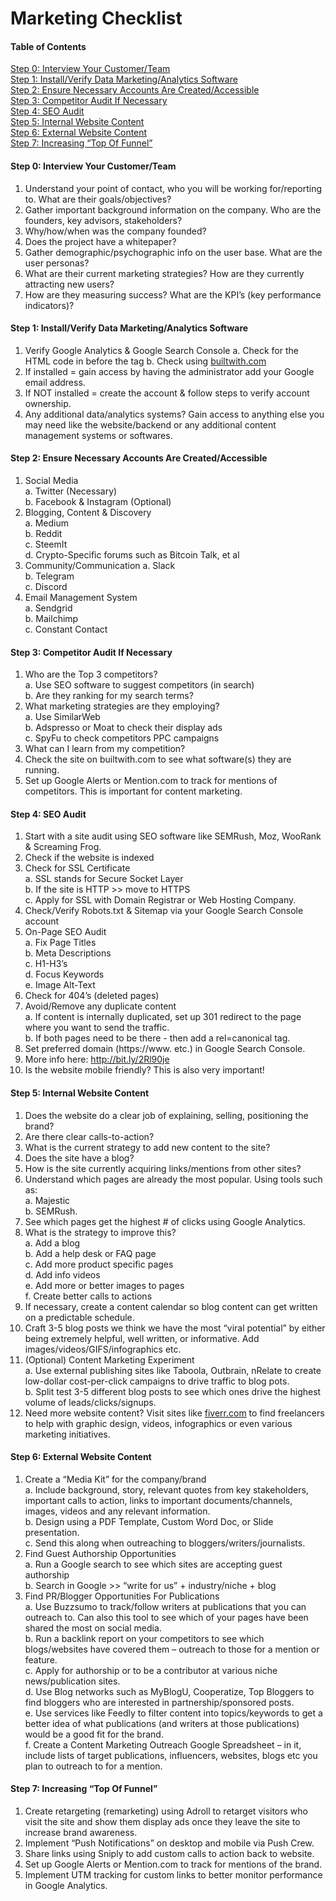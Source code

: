 # Marketing Checklist


#### Table of Contents
[Step 0: Interview Your Customer/Team](#step-0-interview-your-customerteam)  
[Step 1: Install/Verify Data Marketing/Analytics Software](#step-1-installverify-data-marketinganalytics-software)  
[Step 2: Ensure Necessary Accounts Are Created/Accessible](#step-2-ensure-necessary-accounts-are-createdaccessible)  
[Step 3: Competitor Audit If Necessary](#step-3-competitor-audit-if-necessary)  
[Step 4: SEO Audit](#step-4-seo-audit)  
[Step 5: Internal Website Content](#step-5-internal-website-content)  
[Step 6: External Website Content](#step-6-external-website-content)  
[Step 7: Increasing “Top Of Funnel”](#step-7-increasing-top-of-funnel)  


#### Step 0: Interview Your Customer/Team
1. Understand your point of contact, who you will be working for/reporting to. What are their goals/objectives?
2. Gather important background information on the company. Who are the founders, key advisors, stakeholders?
3. Why/how/when was the company founded?
4. Does the project have a whitepaper?
5. Gather demographic/psychographic info on the user base. What are the user personas?
6. What are their current marketing strategies? How are they currently attracting new users?
7. How are they measuring success? What are the KPI’s (key performance indicators)?

#### Step 1: Install/Verify Data Marketing/Analytics Software
1. Verify Google Analytics & Google Search Console
a. Check for the HTML code in before the <head/>  tag
b. Check using [builtwith.com](https://builtwith.com/)
2. If installed = gain access by having the administrator add your Google email address.
3. If NOT installed = create the account & follow steps to verify account ownership.
4. Any additional data/analytics systems? Gain access to anything else you may need like the website/backend or any additional content management systems or softwares.

#### Step 2: Ensure Necessary Accounts Are Created/Accessible
1. Social Media  
a. Twitter (Necessary)  
b. Facebook & Instagram  (Optional)  
2. Blogging, Content & Discovery  
a. Medium  
b. Reddit  
c. SteemIt  
d. Crypto-Specific forums such as Bitcoin Talk, et al  
3. Community/Communication
a. Slack  
b. Telegram  
c. Discord  
4. Email Management System  
a. Sendgrid  
b. Mailchimp  
c. Constant Contact  

#### Step 3: Competitor Audit If Necessary
1. Who are the Top 3 competitors?  
a. Use SEO software to suggest competitors (in search)  
b. Are they ranking for my search terms?  
2. What marketing strategies are they employing?  
a. Use SimilarWeb  
b. Adspresso or Moat to check their display ads  
c. SpyFu to check competitors PPC campaigns  
3. What can I learn from my competition?  
4. Check the site on builtwith.com to see what software(s) they are running.  
5. Set up Google Alerts or Mention.com to track for mentions of competitors. This is important for content marketing.  

#### Step 4: SEO Audit
1. Start with a site audit using SEO software like SEMRush, Moz, WooRank & Screaming Frog.
2. Check if the website is indexed
3. Check for SSL Certificate  
a. SSL stands for Secure Socket Layer  
b. If the site is HTTP >> move to HTTPS  
c. Apply for SSL with Domain Registrar or Web Hosting Company.  
4. Check/Verify Robots.txt & Sitemap via your Google Search Console account
5. On-Page SEO Audit  
a. Fix Page Titles  
b. Meta Descriptions  
c. H1-H3’s  
d. Focus Keywords  
e. Image Alt-Text  
6. Check for 404’s (deleted pages)
7. Avoid/Remove any duplicate content  
a. If content is internally duplicated, set up 301 redirect to the page where you want to send the traffic.  
b. If both pages need to be there - then add a rel=canonical tag.  
8. Set preferred domain (https://www. etc.) in Google Search Console.
9. More info here: http://bit.ly/2Rl90je
10. Is the website mobile friendly? This is also very important!

#### Step 5: Internal Website Content
1. Does the website do a clear job of explaining, selling, positioning the brand?
2. Are there clear calls-to-action?
3. What is the current strategy to add new content to the site?
4. Does the site have a blog?
5. How is the site currently acquiring links/mentions from other sites?
6. Understand which pages are already the most popular. Using tools such as:  
a. Majestic  
b. SEMRush.  
7. See which pages get the highest # of clicks using Google Analytics.
8. What is the strategy to improve this?  
a. Add a blog  
b. Add a help desk or FAQ page  
c. Add more product specific pages  
d. Add info videos  
e. Add more or better images to pages  
f. Create better calls to actions  
9. If necessary, create a content calendar so blog content can get written on a predictable schedule.
10. Craft 3-5 blog posts we think we have the most “viral potential” by either being extremely helpful, well written, or informative. Add images/videos/GIFS/infographics etc.
11. (Optional) Content Marketing Experiment  
a. Use external publishing sites like Taboola, Outbrain, nRelate to create low-dollar cost-per-click campaigns to drive traffic to blog pots.  
b. Split test 3-5 different blog posts to see which ones drive the highest volume of leads/clicks/signups.  
12. Need more website content? Visit sites like [fiverr.com](https://www.fiverr.com/) to find freelancers to help with graphic design, videos, infographics or even various marketing initiatives.


#### Step 6: External Website Content
1. Create a “Media Kit” for the company/brand  
a. Include background, story, relevant quotes from key stakeholders, important calls to action, links to important documents/channels, images, videos and any relevant information.  
b. Design using a PDF Template, Custom Word Doc, or Slide presentation.  
c. Send this along when outreaching to bloggers/writers/journalists.  
2. Find Guest Authorship Opportunities  
a. Run a Google search to see which sites are accepting guest authorship  
b. Search in Google >> “write for us” + industry/niche + blog  
3. Find PR/Blogger Opportunities For Publications  
a. Use Buzzsumo to track/follow writers at publications that you can outreach to. Can also this tool to see which of your pages have been shared the most on social media.  
b. Run a backlink report on your competitors to see which blogs/websites have covered them – outreach to those for a mention or feature.  
c. Apply for authorship or to be a contributor at various niche news/publication sites.  
d. Use Blog networks such as MyBlogU, Cooperatize,  Top Bloggers to find bloggers who are interested in partnership/sponsored posts.  
e. Use services like Feedly to filter content into topics/keywords to get a better idea of what publications (and writers at those publications) would be a good fit for the brand.  
f. Create a Content Marketing Outreach Google Spreadsheet – in it, include lists of target publications, influencers, websites, blogs etc you plan to outreach to for a mention.  

#### Step 7: Increasing “Top Of Funnel”
1. Create retargeting (remarketing) using Adroll to retarget visitors who visit the site and show them display ads once they leave the site to increase brand awareness.
2. Implement “Push Notifications” on desktop and mobile via Push Crew.
3. Share links using Sniply to add custom calls to action back to website.
4. Set up Google Alerts or Mention.com to track for mentions of the brand.
5. Implement UTM tracking for custom links to better monitor performance in Google Analytics.

